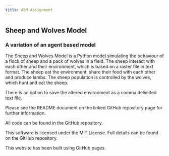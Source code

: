```yaml
---
title: ABM Assignment
---
```

## Sheep and Wolves Model

### A variation of an agent based model

The Sheep and Wolves Model is a Python model simulating the behaviour of a flock of sheep and a pack of wolves in a field.
The sheep interact with each other and their environment, which is based on a raster file in text format.
The sheep eat the environment, share their food with each other and produce lambs.
The sheep population is controlled by the wolves, which hunt and eat the sheep.

There is an option to save the altered environment as a comma delimited text file.

Please see the README document on the linked GitHub repository page for further information.

All code can be found in the GitHub repository. 

This software is licensed under the MIT License. Full details can be found on the GitHub repository.


This website has been built using GitHub pages.

